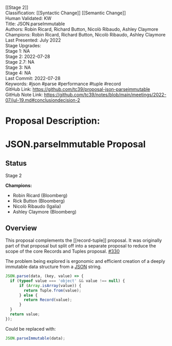 [[Stage 2]]<br>Classification: [[Syntactic Change]] [[Semantic Change]]<br>Human Validated: KW<br>Title: JSON.parseImmutable<br>Authors: Robin Ricard, Richard Button, Nicolò Ribaudo, Ashley Claymore<br>Champions: Robin Ricard, Richard Button, Nicolò Ribaudo, Ashley Claymore<br>Last Presented: July 2022<br>Stage Upgrades:<br>Stage 1: NA  
Stage 2: 2022-07-28  
Stage 2.7: NA  
Stage 3: NA  
Stage 4: NA<br>Last Commit: 2022-07-28<br>Keywords: #json #parse #performance #tuple #record<br>GitHub Link: https://github.com/tc39/proposal-json-parseimmutable <br>GitHub Note Link: https://github.com/tc39/notes/blob/main/meetings/2022-07/jul-19.md#conclusiondecision-2
# Proposal Description:
# JSON.parseImmutable Proposal

## Status

Stage 2

**Champions:**

- Robin Ricard (Bloomberg)
- Rick Button (Bloomberg)
- Nicolò Ribaudo (Igalia)
- Ashley Claymore (Bloomberg)

## Overview

This proposal complements the [[record-tuple]] proposal.
It was originally part of that proposal but split off into a separate proposal to reduce the scope of the core Records and Tuples proposal. [#330](https://github.com/tc39/proposal-record-tuple/issues/330)

The problem being explored is ergonomic and efficient creation of a deeply immutable data structure from a [JSON][json-mdn] string.

```javascript
JSON.parse(data, (key, value) => {
  if (typeof value === 'object' && value !== null) {
      if (Array.isArray(value)) {
        return Tuple.from(value);
      } else {
        return Record(value);
      }
  }
  return value;
});
```

Could be replaced with:

```javascript
JSON.parseImmutable(data);
```

<!-- References -->
[rec-tup-proposal]: https://github.com/tc39/proposal-record-tuple
[json-mdn]: https://developer.mozilla.org/en-US/docs/Web/JavaScript/Reference/Global_Objects/JSON
<br>
